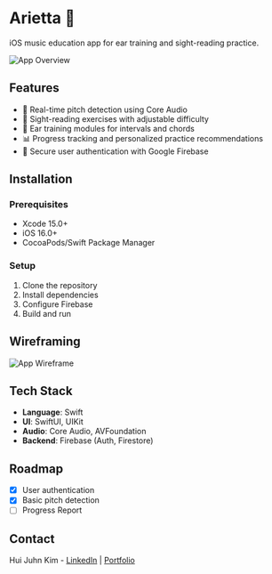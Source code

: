 # Arietta 🎵

iOS music education app for ear training and sight-reading practice.

![App Overview](https://huijuhnkim-portfolio-website.s3.us-east-2.amazonaws.com/arietta-overview.png)

## Features

- 🎹 Real-time pitch detection using Core Audio
- 📖 Sight-reading exercises with adjustable difficulty
- 🎯 Ear training modules for intervals and chords
- 📊 Progress tracking and personalized practice recommendations
- 🔐 Secure user authentication with Google Firebase

## Installation

### Prerequisites
- Xcode 15.0+
- iOS 16.0+
- CocoaPods/Swift Package Manager

### Setup
1. Clone the repository
2. Install dependencies
3. Configure Firebase
4. Build and run

## Wireframing
![App Wireframe](https://huijuhnkim-portfolio-website.s3.us-east-2.amazonaws.com/arietta-wireframe.png)

## Tech Stack

- **Language**: Swift
- **UI**: SwiftUI, UIKit
- **Audio**: Core Audio, AVFoundation
- **Backend**: Firebase (Auth, Firestore)

## Roadmap

- [x] User authentication
- [x] Basic pitch detection
- [ ] Progress Report

## Contact

Hui Juhn Kim - [LinkedIn](your-link) | [Portfolio](your-link)

